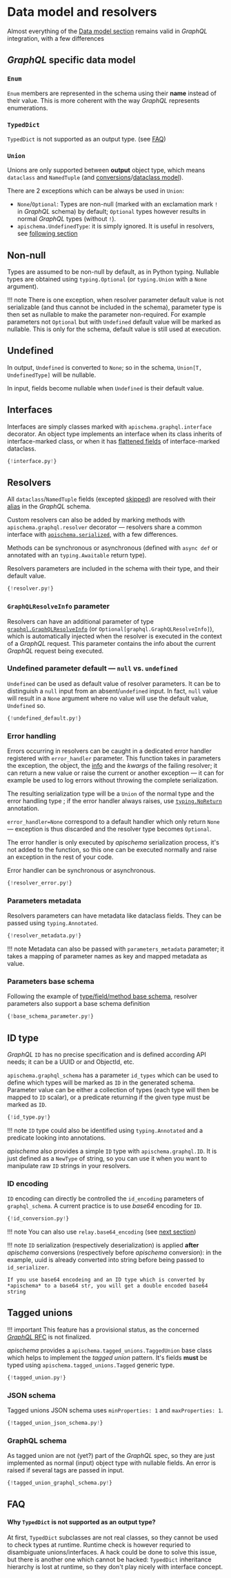 # Data model and resolvers

Almost everything of the [Data model section](../data_model.md) remains valid in *GraphQL* integration, with a few differences

## *GraphQL* specific data model

### `Enum`

`Enum` members are represented in the schema using their **name** instead of their value. This is more coherent with the way *GraphQL* represents enumerations.

### `TypedDict`

`TypedDict` is not supported as an output type. (see [FAQ](#why-typeddict-is-not-supported-as-an-output-type))

### `Union`
Unions are only supported between **output** object type, which means `dataclass` and `NamedTuple` (and [conversions](../conversions.md)/[dataclass model](../conversions.md#dataclass-model---automatic-conversion-fromto-dataclass)).

There are 2 exceptions which can be always be used in `Union`:

- `None`/`Optional`: Types are non-null (marked with an exclamation mark `!` in *GraphQL* schema) by default; `Optional` types however results in normal *GraphQL* types (without `!`).
- `apischema.UndefinedType`: it is simply ignored. It is useful in resolvers, see [following section](#undefined_param_default)
 

## Non-null

Types are assumed to be non-null by default, as in Python typing. Nullable types are obtained using `typing.Optional` (or `typing.Union` with a `None` argument).

!!! note
    There is one exception, when resolver parameter default value is not serializable (and thus cannot be included in the schema), parameter type is then set as nullable to make the parameter non-required. For example parameters not `Optional` but with `Undefined` default value will be marked as nullable. This is only for the schema, default value is still used at execution.

## Undefined

In output, `Undefined` is converted to `None`; so in the schema, `Union[T, UndefinedType]` will be nullable.

In input, fields become nullable when `Undefined` is their default value.

## Interfaces

Interfaces are simply classes marked with `apischema.graphql.interface` decorator. An object type implements an interface when its class inherits of interface-marked class, or when it has [flattened fields](../data_model.md#composition-over-inheritance---composed-dataclasses-flattening) of interface-marked dataclass.

```python
{!interface.py!}
```

## Resolvers

All `dataclass`/`NamedTuple` fields (excepted [skipped](../data_model.md#skip-dataclass-field)) are resolved with their [alias](../json_schema.md#field-alias) in the *GraphQL* schema.

Custom resolvers can also be added by marking methods with `apischema.graphql.resolver` decorator — resolvers share a common interface with [`apischema.serialized`](../de_serialization.md#serialized-methodsproperties), with a few differences.

Methods can be synchronous or asynchronous (defined with `async def` or annotated with an `typing.Awaitable` return type).

Resolvers parameters are included in the schema with their type, and their default value.

```python
{!resolver.py!}
```

### `GraphQLResolveInfo` parameter

Resolvers can have an additional parameter of type [`graphql.GraphQLResolveInfo`](https://graphql-core-3.readthedocs.io/en/latest/modules/type.html?highlight=GraphQLResolveInfo#graphql.type.GraphQLResolveInfo) (or `Optional[graphql.GraphQLResolveInfo]`), which is automatically injected when the resolver is executed in the context of a *GraphQL* request. This parameter contains the info about the current *GraphQL* request being executed.

### Undefined parameter default — `null` vs. `undefined`

`Undefined` can be used as default value of resolver parameters. It can be to distinguish a `null` input from an absent/`undefined` input. In fact, `null` value will result in a `None` argument where no value will use the default value, `Undefined` so.

```python
{!undefined_default.py!}
```

### Error handling

Errors occurring in resolvers can be caught in a dedicated error handler registered with `error_handler` parameter. This function takes in parameters the exception, the object, the [info](#graphqlresolveinfo-parameter) and the *kwargs* of the failing resolver; it can return a new value or raise the current or another exception — it can for example be used to log errors without throwing the complete serialization.

The resulting serialization type will be a `Union` of the normal type and the error handling type ; if the error handler always raises, use [`typing.NoReturn`](https://docs.python.org/3/library/typing.html#typing.NoReturn) annotation.

`error_handler=None` correspond to a default handler which only return `None` — exception is thus discarded and the resolver type becomes `Optional`.

The error handler is only executed by *apischema* serialization process, it's not added to the function, so this one can be executed normally and raise an exception in the rest of your code.

Error handler can be synchronous or asynchronous.

```python
{!resolver_error.py!}
```

### Parameters metadata

Resolvers parameters can have metadata like dataclass fields. They can be passed using `typing.Annotated`.

```python
{!resolver_metadata.py!}
```

!!! note
Metadata can also be passed with `parameters_metadata` parameter; it takes a mapping of parameter names as key and mapped metadata as value.

### Parameters base schema

Following the example of [type/field/method base schema](../json_schema.md#base-schema), resolver parameters also support a base schema definition

```python
{!base_schema_parameter.py!}
```

## ID type
*GraphQL* `ID` has no precise specification and is defined according API needs; it can be a UUID or and ObjectId, etc.

`apischema.graphql_schema` has a parameter `id_types` which can be used to define which types will be marked as `ID` in the generated schema. Parameter value can be either a collection of types (each type will then be mapped to `ID` scalar), or a predicate returning if the given type must be marked as `ID`.

```python
{!id_type.py!}
```

!!! note
    `ID` type could also be identified using `typing.Annotated` and a predicate looking into annotations.

*apischema* also provides a simple `ID` type with `apischema.graphql.ID`. It is just defined as a `NewType` of string, so you can use it when you want to manipulate raw `ID` strings in your resolvers.


### ID encoding

`ID` encoding can directly be controlled the `id_encoding` parameters of `graphql_schema`. A current practice is to use *base64* encoding for `ID`.

```python
{!id_conversion.py!}
```

!!! note
    You can also use `relay.base64_encoding` (see [next section](relay.md#id-encoding))

!!! note
    `ID` serialization (respectively deserialization) is applied **after** *apischema* conversions (respectively before *apischema* conversion): in the example, uuid is already converted into string before being passed to `id_serializer`.

    If you use base64 encodeing and an ID type which is converted by *apischema* to a base64 str, you will get a double encoded base64 string

## Tagged unions

!!! important
    This feature has a provisional status, as the concerned [*GraphQL* RFC](https://github.com/graphql/graphql-spec/pull/733) is not finalized.

*apischema* provides a `apischema.tagged_unions.TaggedUnion` base class which helps to implement the *tagged union* pattern.
It's fields **must** be typed using `apischema.tagged_unions.Tagged` generic type.

```python
{!tagged_union.py!}
```

### JSON schema

Tagged unions JSON schema uses `minProperties: 1` and `maxProperties: 1`.

```python
{!tagged_union_json_schema.py!}
```

### GraphQL schema

As tagged union are not (yet?) part of the *GraphQL* spec, so they are just implemented as normal (input) object type with nullable fields. An error is raised if several tags are passed in input.

```python
{!tagged_union_graphql_schema.py!}
```

## FAQ

#### Why `TypedDict` is not supported as an output type?

At first, `TypedDict` subclasses are not real classes, so they cannot be used to check types at runtime. Runtime check is however requried to disambiguate unions/interfaces. A hack could be done to solve this issue, but there is another one which cannot be hacked: `TypedDict` inheritance hierarchy is lost at runtime, so they don't play nicely with interface concept. 
